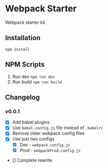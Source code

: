# Webpack Starter
Webpack starter kit

## Installation

```
npm install
```

## NPM Scripts
1. Run dev ```npm run dev```
2. Run build ```npm run build```

## Changelog

### v0.0.1
- [x] Add babel plugins
- [x] Use `babel.config.js` file instead of `.babelrc`
- [x] Remove older webpack config files
- [x] Use just two configs
  - [x] Dev - `webpack.config.js`
  - [x] Prod - `webpackProd.config.js`
- [] Complete rewrite
